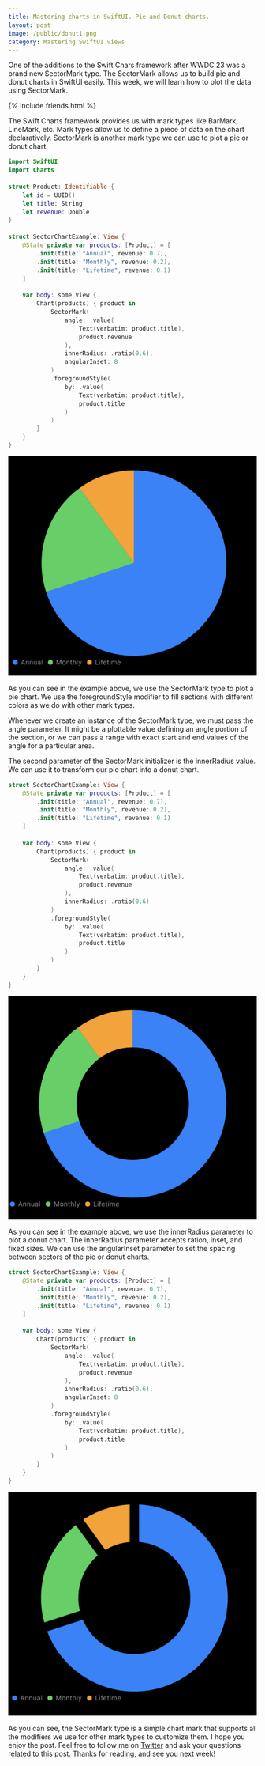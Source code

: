 ```yaml
---
title: Mastering charts in SwiftUI. Pie and Donut charts.
layout: post
image: /public/donut1.png
category: Mastering SwiftUI views
---
```


One of the additions to the Swift Chars framework after WWDC 23 was a brand new SectorMark type. The SectorMark allows us to build pie and donut charts in SwiftUI easily. This week, we will learn how to plot the data using SectorMark.

{% include friends.html %}

The Swift Charts framework provides us with mark types like BarMark, LineMark, etc. Mark types allow us to define a piece of data on the chart declaratively. SectorMark is another mark type we can use to plot a pie or donut chart.

```swift
import SwiftUI
import Charts

struct Product: Identifiable {
    let id = UUID()
    let title: String
    let revenue: Double
}

struct SectorChartExample: View {
    @State private var products: [Product] = [
        .init(title: "Annual", revenue: 0.7),
        .init(title: "Monthly", revenue: 0.2),
        .init(title: "Lifetime", revenue: 0.1)
    ]
    
    var body: some View {
        Chart(products) { product in
            SectorMark(
                angle: .value(
                    Text(verbatim: product.title),
                    product.revenue
                ),
                innerRadius: .ratio(0.6),
                angularInset: 8
            )
            .foregroundStyle(
                by: .value(
                    Text(verbatim: product.title),
                    product.title
                )
            )
        }
    }
}
```

![pie-chart](/public/pie.png)

As you can see in the example above, we use the SectorMark type to plot a pie chart. We use the foregroundStyle modifier to fill sections with different colors as we do with other mark types.

Whenever we create an instance of the SectorMark type, we must pass the angle parameter. It might be a plottable value defining an angle portion of the section, or we can pass a range with exact start and end values of the angle for a particular area.

The second parameter of the SectorMark initializer is the innerRadius value. We can use it to transform our pie chart into a donut chart.

```swift
struct SectorChartExample: View {
    @State private var products: [Product] = [
        .init(title: "Annual", revenue: 0.7),
        .init(title: "Monthly", revenue: 0.2),
        .init(title: "Lifetime", revenue: 0.1)
    ]
    
    var body: some View {
        Chart(products) { product in
            SectorMark(
                angle: .value(
                    Text(verbatim: product.title),
                    product.revenue
                ),
                innerRadius: .ratio(0.6)
            )
            .foregroundStyle(
                by: .value(
                    Text(verbatim: product.title),
                    product.title
                )
            )
        }
    }
}
```

![donut-chart](/public/donut.png)

As you can see in the example above, we use the innerRadius parameter to plot a donut chart. The innerRadius parameter accepts ration, inset, and fixed sizes. We can use the angularInset parameter to set the spacing between sectors of the pie or donut charts.

```swift
struct SectorChartExample: View {
    @State private var products: [Product] = [
        .init(title: "Annual", revenue: 0.7),
        .init(title: "Monthly", revenue: 0.2),
        .init(title: "Lifetime", revenue: 0.1)
    ]
    
    var body: some View {
        Chart(products) { product in
            SectorMark(
                angle: .value(
                    Text(verbatim: product.title),
                    product.revenue
                ),
                innerRadius: .ratio(0.6),
                angularInset: 8
            )
            .foregroundStyle(
                by: .value(
                    Text(verbatim: product.title),
                    product.title
                )
            )
        }
    }
}
```

![donut-chart-with-spacing](/public/donut1.png)

As you can see, the SectorMark type is a simple chart mark that supports all the modifiers we use for other mark types to customize them. I hope you enjoy the post. Feel free to follow me on [Twitter](https://twitter.com/mecid) and ask your questions related to this post. Thanks for reading, and see you next week!

